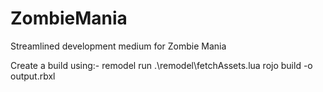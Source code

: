 # ZombieMania
Streamlined development medium for Zombie Mania

Create a build using:-
remodel run .\remodel\fetchAssets.lua
rojo build -o output.rbxl
